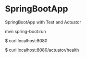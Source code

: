 # SpringBootApp
SpringBootApp with Test and Actuator

mvn spring-boot:run

$ curl localhost:8080

$ curl localhost:8080/actuator/health
